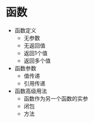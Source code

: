 # 函数

* 函数定义
  * 无参数
  * 无返回值
  * 返回1个值
  * 返回多个值
* 函数参数
  * 值传递
  * 引用传递
* 函数高级用法
  * 函数作为另一个函数的实参
  * 闭包
  * 方法
